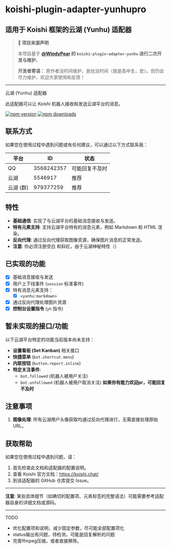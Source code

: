 # koishi-plugin-adapter-yunhupro

## 适用于 Koishi 框架的云湖 (Yunhu) 适配器

> **📢 项目来源声明**
> 
> 本项目基于 **[@WindyPear](https://github.com/WindyPear-Team/koishi-plugin-adapter-yunhu) 的 `koishi-plugin-adapter-yunhu` 进行二次开发与维护**。
>
> **开发者寄语：**
> 原作者没时间维护，我也没时间（我是高中生，悲）。但仍会尽力维护，欢迎大家使用和反馈！

---

云湖 (Yunhu) 适配器

此适配器可以让 Koishi 机器人接收和发送云湖平台的消息。

[![npm version](https://img.shields.io/npm/v/koishi-plugin-adapter-yunhupro)](https://www.npmjs.com/package/koishi-plugin-adapter-yunhupro)
[![npm downloads](https://img.shields.io/npm/dt/koishi-plugin-adapter-yunhupro)](https://www.npmjs.com/package/koishi-plugin-adapter-yunhupro)

## 联系方式

如果您在使用过程中遇到问题或有任何建议，可以通过以下方式联系我：

| 平台      | ID         | 状态           |
| --------- | ---------- | -------------- |
| QQ        | 3568242357 | 可能回复不及时 |
| 云湖      | 5546917    | 推荐           |
| 云湖 (群) | 979377259  | 推荐           |


## 特性

-   **基础通信**: 实现了与云湖平台的基础消息接收与发送。
-   **特有元素支持**: 支持云湖平台特有的消息元素，例如 Markdown 和 HTML 渲染。
-   **反向代理**: 通过反向代理获取图像资源，确保图片消息的正常发送。
-   **注意**: 你必须注册空白 和斜杠，由于云湖神秘特性（）

## 已实现的功能

-   [x] 基础消息接收与发送
-   [x] 用户上下线事件 (`session` 标准事件)
-   [x] 特有消息元素支持：
    -   [x] `<yunhu:markdown>`
-   [x] 通过反向代理处理图片资源
-   [x] **控制台设置指令** (`yh` 指令)

## 暂未实现的接口/功能

以下云湖平台特定的功能当前版本尚未支持：

-   **设置看板 (Set Kanban)** 相关接口
-   **快捷菜单** (`bot.shortcut.menu`)
-   **内联按钮** (`button.report.inline`)
-   **特定关注事件**:
    -   `bot.followed` (机器人被用户关注)
    -   `bot.unfollowed` (机器人被用户取消关注)
**如果你有能力欢迎pr，可能回复不及时**
## 注意事项

1.  **图像处理**: 所有云湖用户头像获取均通过反向代理进行，无需直接处理原始 URL。

## 获取帮助

如果您在使用过程中遇到问题，请：
1.  首先检查此文档和适配器的配置说明。
2.  查看 Koishi 官方文档：https://koishi.chat/
3.  到该适配器的 GitHub 仓库提交 Issue。

---

**注意**: 某些具体细节（如确切的配置项、元素标签的完整语法）可能需要参考适配器自身的详细文档或源码。


---

TODO

- 优化配置项和说明，减少固定参数，尽可能全部配置项化
- status输出有问题，待检测，可能是回复解析的问题
- 完善ffmpeg压缩，或者直接移除。